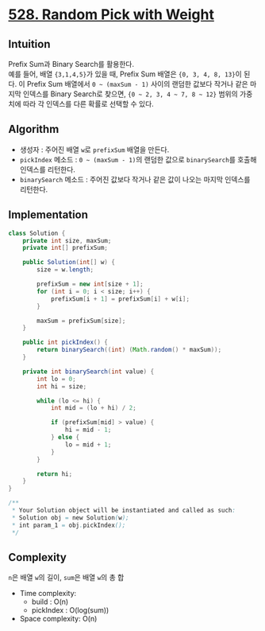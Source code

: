 # [528. Random Pick with Weight](https://leetcode.com/problems/random-pick-with-weight/description/)

## Intuition
Prefix Sum과 Binary Search를 활용한다.\
예를 들어, 배열 `{3,1,4,5}`가 있을 때, Prefix Sum 배열은 `{0, 3, 4, 8, 13}`이 된다. 
이 Prefix Sum 배열에서 `0 ~ (maxSum - 1)` 사이의 랜덤한 값보다 작거나 같은 마지막 인덱스를 Binary Search로 찾으면, `{0 ~ 2, 3, 4 ~ 7, 8 ~ 12}` 범위의 가중치에 따라 각 인덱스를 다른 확률로 선택할 수 있다.

## Algorithm
- 생성자 : 주어진 배열 `w`로 `prefixSum` 배열을 만든다.
- `pickIndex` 메소드 : `0 ~ (maxSum - 1)`의 랜덤한 값으로 `binarySearch`를 호출해 인덱스를 리턴한다.
- `binarySearch` 메소드 : 주어진 값보다 작거나 같은 값이 나오는 마지막 인덱스를 리턴한다.

## Implementation

```java
class Solution {
    private int size, maxSum;
    private int[] prefixSum;

    public Solution(int[] w) {
        size = w.length;

        prefixSum = new int[size + 1];
        for (int i = 0; i < size; i++) {
            prefixSum[i + 1] = prefixSum[i] + w[i];
        }

        maxSum = prefixSum[size];
    }

    public int pickIndex() {
        return binarySearch((int) (Math.random() * maxSum));
    }

    private int binarySearch(int value) {
        int lo = 0;
        int hi = size;

        while (lo <= hi) {
            int mid = (lo + hi) / 2;

            if (prefixSum[mid] > value) {
                hi = mid - 1;
            } else {
                lo = mid + 1;
            }
        }

        return hi;
    }
}

/**
 * Your Solution object will be instantiated and called as such:
 * Solution obj = new Solution(w);
 * int param_1 = obj.pickIndex();
 */
```

## Complexity
`n`은 배열 `w`의 길이, `sum`은 배열 `w`의 총 합
- Time complexity: 
  - build : O(n)
  - pickIndex : O(log(sum))
- Space complexity: O(n)
